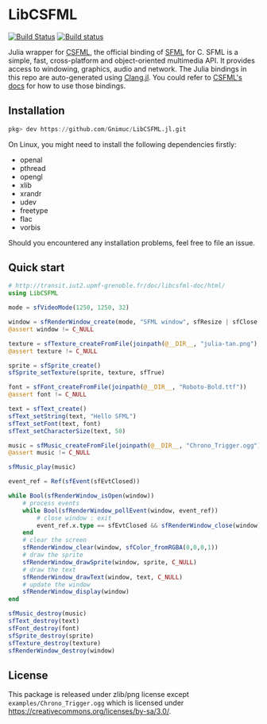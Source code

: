 # LibCSFML

[![Build Status](https://travis-ci.com/JuliaMultimedia/LibCSFML.jl.svg?branch=master)](https://travis-ci.com/JuliaMultimedia/LibCSFML.jl)
[![Build status](https://ci.appveyor.com/api/projects/status/qvki9lqu1d5q6nm1?svg=true)](https://ci.appveyor.com/project/JuliaMultimedia/libcsfml-jl-38st2)


Julia wrapper for [CSFML](https://github.com/SFML/CSFML), the official binding of [SFML](https://github.com/SFML/SFML) for C. SFML is a simple, fast, cross-platform and object-oriented multimedia API. It provides access to windowing, graphics, audio and network. The Julia bindings in this repo are auto-generated using [Clang.jl](https://github.com/JuliaInterop/Clang.jl). You could refer to [CSFML's docs](http://transit.iut2.upmf-grenoble.fr/doc/libcsfml-doc/html/index.htm) for how to use those bindings.

## Installation
```julia
pkg> dev https://github.com/Gnimuc/LibCSFML.jl.git
```
On Linux, you might need to install the following dependencies firstly:

- openal
- pthread
- opengl
- xlib
- xrandr
- udev
- freetype
- flac
- vorbis

Should you encountered any installation problems, feel free to file an issue.

## Quick start

```julia
# http://transit.iut2.upmf-grenoble.fr/doc/libcsfml-doc/html/
using LibCSFML

mode = sfVideoMode(1250, 1250, 32)

window = sfRenderWindow_create(mode, "SFML window", sfResize | sfClose, C_NULL)
@assert window != C_NULL

texture = sfTexture_createFromFile(joinpath(@__DIR__, "julia-tan.png"), C_NULL)
@assert texture != C_NULL

sprite = sfSprite_create()
sfSprite_setTexture(sprite, texture, sfTrue)

font = sfFont_createFromFile(joinpath(@__DIR__, "Roboto-Bold.ttf"))
@assert font != C_NULL

text = sfText_create()
sfText_setString(text, "Hello SFML")
sfText_setFont(text, font)
sfText_setCharacterSize(text, 50)

music = sfMusic_createFromFile(joinpath(@__DIR__, "Chrono_Trigger.ogg"))
@assert music != C_NULL

sfMusic_play(music)

event_ref = Ref(sfEvent(sfEvtClosed))

while Bool(sfRenderWindow_isOpen(window))
    # process events
    while Bool(sfRenderWindow_pollEvent(window, event_ref))
        # close window : exit
        event_ref.x.type == sfEvtClosed && sfRenderWindow_close(window)
    end
    # clear the screen
    sfRenderWindow_clear(window, sfColor_fromRGBA(0,0,0,1))
    # draw the sprite
    sfRenderWindow_drawSprite(window, sprite, C_NULL)
    # draw the text
    sfRenderWindow_drawText(window, text, C_NULL)
    # update the window
    sfRenderWindow_display(window)
end

sfMusic_destroy(music)
sfText_destroy(text)
sfFont_destroy(font)
sfSprite_destroy(sprite)
sfTexture_destroy(texture)
sfRenderWindow_destroy(window)
```

## License
This package is released under zlib/png license except `examples/Chrono_Trigger.ogg` which is
licensed under https://creativecommons.org/licenses/by-sa/3.0/.
